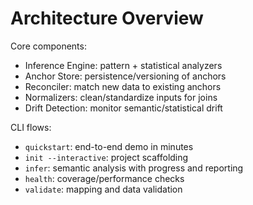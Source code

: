 # Architecture Overview

Core components:
- Inference Engine: pattern + statistical analyzers
- Anchor Store: persistence/versioning of anchors
- Reconciler: match new data to existing anchors
- Normalizers: clean/standardize inputs for joins
- Drift Detection: monitor semantic/statistical drift

CLI flows:
- `quickstart`: end-to-end demo in minutes
- `init --interactive`: project scaffolding
- `infer`: semantic analysis with progress and reporting
- `health`: coverage/performance checks
- `validate`: mapping and data validation

